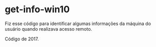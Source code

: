 # get-info-win10

Fiz esse código para identificar algumas informações da máquina do usuário quando realizava acesso remoto.

Código de 2017.
